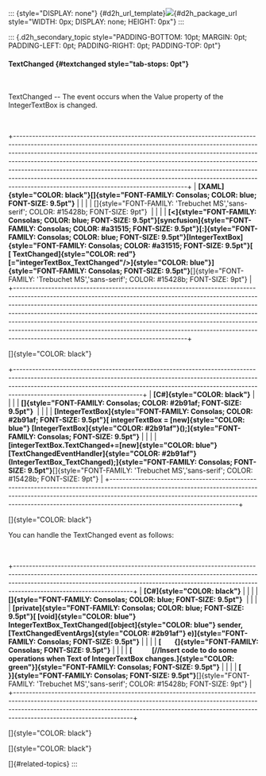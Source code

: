 ::: {style="DISPLAY: none"}
[](ms-xhelp:///?Id=d2h_url_template){#d2h_url_template}![](!package_url!){#d2h_package_url style="WIDTH: 0px; DISPLAY: none; HEIGHT: 0px"}
:::

::: {.d2h_secondary_topic style="PADDING-BOTTOM: 10pt; MARGIN: 0pt; PADDING-LEFT: 0pt; PADDING-RIGHT: 0pt; PADDING-TOP: 0pt"}
#### TextChanged {#textchanged style="tab-stops: 0pt"}

 

TextChanged -- The event occurs when the Value property of the IntegerTextBox is changed.

 

+------------------------------------------------------------------------------------------------------------------------------------------------------------------------------------------------------------------------------------------------------------------------------------------------------------------------------------------------------------------------------------------------------------------------------------------------------------------------------------------------------------------------------------------+
| **[XAML]{style="COLOR: black"}[]{style="FONT-FAMILY: Consolas; COLOR: blue; FONT-SIZE: 9.5pt"}**                                                                                                                                                                                                                                                                                                                                                                                                                                         |
|                                                                                                                                                                                                                                                                                                                                                                                                                                                                                                                                          |
| []{style="FONT-FAMILY: 'Trebuchet MS','sans-serif'; COLOR: #15428b; FONT-SIZE: 9pt"}                                                                                                                                                                                                                                                                                                                                                                                                                                                     |
|                                                                                                                                                                                                                                                                                                                                                                                                                                                                                                                                          |
| **[\<]{style="FONT-FAMILY: Consolas; COLOR: blue; FONT-SIZE: 9.5pt"}[syncfusion]{style="FONT-FAMILY: Consolas; COLOR: #a31515; FONT-SIZE: 9.5pt"}[:]{style="FONT-FAMILY: Consolas; COLOR: blue; FONT-SIZE: 9.5pt"}[IntegerTextBox]{style="FONT-FAMILY: Consolas; COLOR: #a31515; FONT-SIZE: 9.5pt"}[ [ TextChanged]{style="COLOR: red"}[=\"integerTextBox_TextChanged\"/\>]{style="COLOR: blue"}]{style="FONT-FAMILY: Consolas; FONT-SIZE: 9.5pt"}**[]{style="FONT-FAMILY: 'Trebuchet MS','sans-serif'; COLOR: #15428b; FONT-SIZE: 9pt"} |
+------------------------------------------------------------------------------------------------------------------------------------------------------------------------------------------------------------------------------------------------------------------------------------------------------------------------------------------------------------------------------------------------------------------------------------------------------------------------------------------------------------------------------------------+

[]{style="COLOR: black"} 

+----------------------------------------------------------------------------------------------------------------------------------------------------------------------------------------------------------------------------------------------------------------------------------+
| **[C#]{style="COLOR: black"}**                                                                                                                                                                                                                                                   |
|                                                                                                                                                                                                                                                                                  |
| **[]{style="FONT-FAMILY: Consolas; COLOR: #2b91af; FONT-SIZE: 9.5pt"}**                                                                                                                                                                                                          |
|                                                                                                                                                                                                                                                                                  |
| **[IntegerTextBox]{style="FONT-FAMILY: Consolas; COLOR: #2b91af; FONT-SIZE: 9.5pt"}[ integerTextBox = [new]{style="COLOR: blue"} [IntegerTextBox]{style="COLOR: #2b91af"}();]{style="FONT-FAMILY: Consolas; FONT-SIZE: 9.5pt"}**                                                 |
|                                                                                                                                                                                                                                                                                  |
| **[integerTextBox.TextChanged+=[new]{style="COLOR: blue"} [TextChangedEventHandler]{style="COLOR: #2b91af"}(IntegerTextBox_TextChanged);]{style="FONT-FAMILY: Consolas; FONT-SIZE: 9.5pt"}**[]{style="FONT-FAMILY: 'Trebuchet MS','sans-serif'; COLOR: #15428b; FONT-SIZE: 9pt"} |
+----------------------------------------------------------------------------------------------------------------------------------------------------------------------------------------------------------------------------------------------------------------------------------+

[]{style="COLOR: black"} 

You can handle the TextChanged event as follows:

 

+-------------------------------------------------------------------------------------------------------------------------------------------------------------------------------------------------------------------------------------------------------------------------------+
| **[C#]{style="COLOR: black"}**                                                                                                                                                                                                                                                |
|                                                                                                                                                                                                                                                                               |
| **[]{style="FONT-FAMILY: Consolas; COLOR: blue; FONT-SIZE: 9.5pt"}**                                                                                                                                                                                                          |
|                                                                                                                                                                                                                                                                               |
| **[private]{style="FONT-FAMILY: Consolas; COLOR: blue; FONT-SIZE: 9.5pt"}[ [void]{style="COLOR: blue"} IntegerTextBox_TextChanged([object]{style="COLOR: blue"} sender, [TextChangedEventArgs]{style="COLOR: #2b91af"} e)]{style="FONT-FAMILY: Consolas; FONT-SIZE: 9.5pt"}** |
|                                                                                                                                                                                                                                                                               |
| **[        {]{style="FONT-FAMILY: Consolas; FONT-SIZE: 9.5pt"}**                                                                                                                                                                                                              |
|                                                                                                                                                                                                                                                                               |
| **[            [//Insert code to do some operations when Text of IntegerTextBox changes.]{style="COLOR: green"}]{style="FONT-FAMILY: Consolas; FONT-SIZE: 9.5pt"}**                                                                                                           |
|                                                                                                                                                                                                                                                                               |
| **[        }]{style="FONT-FAMILY: Consolas; FONT-SIZE: 9.5pt"}**[]{style="FONT-FAMILY: 'Trebuchet MS','sans-serif'; COLOR: #15428b; FONT-SIZE: 9pt"}                                                                                                                          |
+-------------------------------------------------------------------------------------------------------------------------------------------------------------------------------------------------------------------------------------------------------------------------------+

[]{style="COLOR: black"} 

[]{style="COLOR: black"} 

[]{#related-topics}
:::
